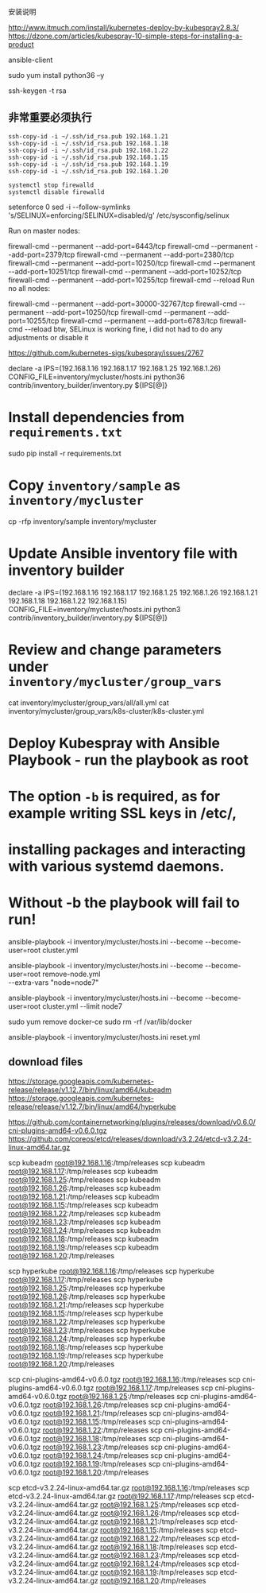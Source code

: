 
安装说明

http://www.itmuch.com/install/kubernetes-deploy-by-kubespray2.8.3/
https://dzone.com/articles/kubespray-10-simple-steps-for-installing-a-product


ansible-client

sudo yum install python36 –y

ssh-keygen -t rsa

## 非常重要必须执行
```
ssh-copy-id -i ~/.ssh/id_rsa.pub 192.168.1.21
ssh-copy-id -i ~/.ssh/id_rsa.pub 192.168.1.18
ssh-copy-id -i ~/.ssh/id_rsa.pub 192.168.1.22
ssh-copy-id -i ~/.ssh/id_rsa.pub 192.168.1.15
ssh-copy-id -i ~/.ssh/id_rsa.pub 192.168.1.19
ssh-copy-id -i ~/.ssh/id_rsa.pub 192.168.1.20
```

```
systemctl stop firewalld
systemctl disable firewalld
```

setenforce 0
sed -i --follow-symlinks 's/SELINUX=enforcing/SELINUX=disabled/g' /etc/sysconfig/selinux




Run on master nodes:

firewall-cmd --permanent --add-port=6443/tcp
firewall-cmd --permanent --add-port=2379/tcp
firewall-cmd --permanent --add-port=2380/tcp
firewall-cmd --permanent --add-port=10250/tcp
firewall-cmd --permanent --add-port=10251/tcp
firewall-cmd --permanent --add-port=10252/tcp
firewall-cmd --permanent --add-port=10255/tcp
firewall-cmd --reload
Run no all nodes:

firewall-cmd --permanent --add-port=30000-32767/tcp
firewall-cmd --permanent --add-port=10250/tcp
firewall-cmd --permanent --add-port=10255/tcp
firewall-cmd --permanent --add-port=6783/tcp
firewall-cmd --reload
btw, SELinux is working fine, i did not had to do any adjustments or disable it

https://github.com/kubernetes-sigs/kubespray/issues/2767


declare -a IPS=(192.168.1.16 192.168.1.17 192.168.1.25 192.168.1.26)
CONFIG_FILE=inventory/mycluster/hosts.ini python36 contrib/inventory_builder/inventory.py ${IPS[@]}


# Install dependencies from ``requirements.txt``
sudo pip install -r requirements.txt

# Copy ``inventory/sample`` as ``inventory/mycluster``
cp -rfp inventory/sample inventory/mycluster

# Update Ansible inventory file with inventory builder
declare -a IPS=(192.168.1.16 192.168.1.17 192.168.1.25 192.168.1.26 192.168.1.21 192.168.1.18 192.168.1.22 192.168.1.15)
CONFIG_FILE=inventory/mycluster/hosts.ini python3 contrib/inventory_builder/inventory.py ${IPS[@]}

# Review and change parameters under ``inventory/mycluster/group_vars``
cat inventory/mycluster/group_vars/all/all.yml
cat inventory/mycluster/group_vars/k8s-cluster/k8s-cluster.yml

# Deploy Kubespray with Ansible Playbook - run the playbook as root
# The option `-b` is required, as for example writing SSL keys in /etc/,
# installing packages and interacting with various systemd daemons.
# Without -b the playbook will fail to run!
ansible-playbook -i inventory/mycluster/hosts.ini --become --become-user=root cluster.yml


ansible-playbook -i inventory/mycluster/hosts.ini --become --become-user=root remove-node.yml \
  --extra-vars "node=node7"


ansible-playbook -i inventory/mycluster/hosts.ini --become --become-user=root cluster.yml --limit node7

sudo yum remove docker-ce
sudo rm -rf /var/lib/docker


ansible-playbook -i inventory/mycluster/hosts.ini reset.yml


## download files

https://storage.googleapis.com/kubernetes-release/release/v1.12.7/bin/linux/amd64/kubeadm
https://storage.googleapis.com/kubernetes-release/release/v1.12.7/bin/linux/amd64/hyperkube

https://github.com/containernetworking/plugins/releases/download/v0.6.0/cni-plugins-amd64-v0.6.0.tgz
https://github.com/coreos/etcd/releases/download/v3.2.24/etcd-v3.2.24-linux-amd64.tar.gz

scp kubeadm  root@192.168.1.16:/tmp/releases
scp kubeadm  root@192.168.1.17:/tmp/releases
scp kubeadm  root@192.168.1.25:/tmp/releases
scp kubeadm  root@192.168.1.26:/tmp/releases
scp kubeadm  root@192.168.1.21:/tmp/releases
scp kubeadm  root@192.168.1.15:/tmp/releases
scp kubeadm  root@192.168.1.22:/tmp/releases
scp kubeadm  root@192.168.1.23:/tmp/releases
scp kubeadm  root@192.168.1.24:/tmp/releases
scp kubeadm  root@192.168.1.18:/tmp/releases
scp kubeadm  root@192.168.1.19:/tmp/releases
scp kubeadm  root@192.168.1.20:/tmp/releases


scp hyperkube  root@192.168.1.16:/tmp/releases
scp hyperkube  root@192.168.1.17:/tmp/releases
scp hyperkube  root@192.168.1.25:/tmp/releases
scp hyperkube  root@192.168.1.26:/tmp/releases
scp hyperkube  root@192.168.1.21:/tmp/releases
scp hyperkube  root@192.168.1.15:/tmp/releases
scp hyperkube  root@192.168.1.22:/tmp/releases
scp hyperkube  root@192.168.1.23:/tmp/releases
scp hyperkube  root@192.168.1.24:/tmp/releases
scp hyperkube  root@192.168.1.18:/tmp/releases
scp hyperkube  root@192.168.1.19:/tmp/releases
scp hyperkube  root@192.168.1.20:/tmp/releases

scp cni-plugins-amd64-v0.6.0.tgz  root@192.168.1.16:/tmp/releases
scp cni-plugins-amd64-v0.6.0.tgz  root@192.168.1.17:/tmp/releases
scp cni-plugins-amd64-v0.6.0.tgz  root@192.168.1.25:/tmp/releases
scp cni-plugins-amd64-v0.6.0.tgz  root@192.168.1.26:/tmp/releases
scp cni-plugins-amd64-v0.6.0.tgz  root@192.168.1.21:/tmp/releases
scp cni-plugins-amd64-v0.6.0.tgz  root@192.168.1.15:/tmp/releases
scp cni-plugins-amd64-v0.6.0.tgz  root@192.168.1.22:/tmp/releases
scp cni-plugins-amd64-v0.6.0.tgz  root@192.168.1.18:/tmp/releases
scp cni-plugins-amd64-v0.6.0.tgz  root@192.168.1.23:/tmp/releases
scp cni-plugins-amd64-v0.6.0.tgz  root@192.168.1.24:/tmp/releases
scp cni-plugins-amd64-v0.6.0.tgz  root@192.168.1.19:/tmp/releases
scp cni-plugins-amd64-v0.6.0.tgz  root@192.168.1.20:/tmp/releases



scp etcd-v3.2.24-linux-amd64.tar.gz  root@192.168.1.16:/tmp/releases
scp etcd-v3.2.24-linux-amd64.tar.gz  root@192.168.1.17:/tmp/releases
scp etcd-v3.2.24-linux-amd64.tar.gz  root@192.168.1.25:/tmp/releases
scp etcd-v3.2.24-linux-amd64.tar.gz  root@192.168.1.26:/tmp/releases
scp etcd-v3.2.24-linux-amd64.tar.gz  root@192.168.1.21:/tmp/releases
scp etcd-v3.2.24-linux-amd64.tar.gz  root@192.168.1.15:/tmp/releases
scp etcd-v3.2.24-linux-amd64.tar.gz  root@192.168.1.22:/tmp/releases
scp etcd-v3.2.24-linux-amd64.tar.gz  root@192.168.1.18:/tmp/releases
scp etcd-v3.2.24-linux-amd64.tar.gz  root@192.168.1.23:/tmp/releases
scp etcd-v3.2.24-linux-amd64.tar.gz  root@192.168.1.24:/tmp/releases
scp etcd-v3.2.24-linux-amd64.tar.gz  root@192.168.1.19:/tmp/releases
scp etcd-v3.2.24-linux-amd64.tar.gz  root@192.168.1.20:/tmp/releases